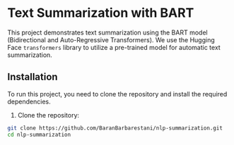 # Text Summarization with BART

This project demonstrates text summarization using the BART model (Bidirectional and Auto-Regressive Transformers). We use the Hugging Face `transformers` library to utilize a pre-trained model for automatic text summarization.

## Installation

To run this project, you need to clone the repository and install the required dependencies.

1. Clone the repository:

```bash
git clone https://github.com/BaranBarbarestani/nlp-summarization.git
cd nlp-summarization
